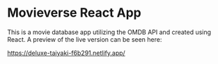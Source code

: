 # Movieverse React App

This is a movie database app utilizing the OMDB API and created using React. A preview of the live version can be seen here:

https://deluxe-taiyaki-f6b291.netlify.app/

